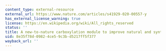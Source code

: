 ```yaml
---
content_type: external-resource
external_url: https://www.nature.com/articles/s41929-020-00557-y
has_external_license_warning: true
license: https://en.wikipedia.org/wiki/All_rights_reserved
status: ''
title: A new-to-nature carboxylation module to improve natural and synthetic CO2 fixation
uid: 8e35f78d-0982-4ce5-9c3b-d5217ff5f377
wayback_url: ''
---
```

